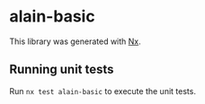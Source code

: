 # alain-basic

This library was generated with [Nx](https://nx.dev).

## Running unit tests

Run `nx test alain-basic` to execute the unit tests.
